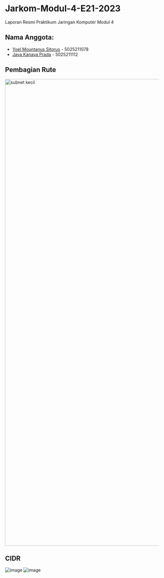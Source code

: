 # Jarkom-Modul-4-E21-2023

Laporan Resmi Praktikum Jaringan Komputer Modul 4

## Nama Anggota:

- [Yoel Mountanus Sitorus](https://github.com/zemetia) - 5025211078
- [Java Kanaya Prada](https://github.com/javakanaya) - 5025211112

## Pembagian Rute

<img width="1527" alt="subnet kecil" src="https://github.com/javakanaya/Jarkom-Modul-4-E21-2023/assets/87474722/c7ee2573-7ab7-4419-875a-9644f9b1f934">

## CIDR

![image](https://github.com/javakanaya/Jarkom-Modul-4-E21-2023/assets/27951856/f95a77c5-63f1-4178-95a3-1139c963d7b1)
![image](https://github.com/javakanaya/Jarkom-Modul-4-E21-2023/assets/27951856/43e75efe-c73b-4be7-97f9-071ad8421955)
